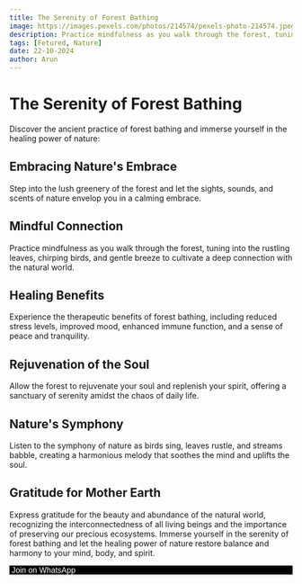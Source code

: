 ```yaml
---
title: The Serenity of Forest Bathing
image: https://images.pexels.com/photos/214574/pexels-photo-214574.jpeg?auto=compress&cs=tinysrgb&w=1260&h=750&dpr=1
description: Practice mindfulness as you walk through the forest, tuning into the rustling leaves, chirping birds, and gentle breeze to cultivate a deep connection with the natural world.
tags: [Fetured, Nature]
date: 22-10-2024
author: Arun
---
```


# The Serenity of Forest Bathing

Discover the ancient practice of forest bathing and immerse yourself in the healing power of nature:

## Embracing Nature's Embrace

Step into the lush greenery of the forest and let the sights, sounds, and scents of nature envelop you in a calming embrace.

## Mindful Connection

Practice mindfulness as you walk through the forest, tuning into the rustling leaves, chirping birds, and gentle breeze to cultivate a deep connection with the natural world.

## Healing Benefits

Experience the therapeutic benefits of forest bathing, including reduced stress levels, improved mood, enhanced immune function, and a sense of peace and tranquility.

## Rejuvenation of the Soul

Allow the forest to rejuvenate your soul and replenish your spirit, offering a sanctuary of serenity amidst the chaos of daily life.

## Nature's Symphony

Listen to the symphony of nature as birds sing, leaves rustle, and streams babble, creating a harmonious melody that soothes the mind and uplifts the soul.

## Gratitude for Mother Earth

Express gratitude for the beauty and abundance of the natural world, recognizing the interconnectedness of all living beings and the importance of preserving our precious ecosystems.
Immerse yourself in the serenity of forest bathing and let the healing power of nature restore balance and harmony to your mind, body, and spirit.

<pre style='background:black;font-family: "Gill Sans", sans-serif;'> <a href='https://whatsapp.com/channel/0029Vafjp071SWt58vG98G45' style='color:white;text-decoration: none; 
'>Join on WhatsApp</a>
</pre>
